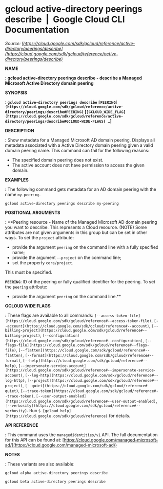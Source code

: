 # gcloud active-directory peerings describe  |  Google Cloud CLI Documentation

*Source: [https://cloud.google.com/sdk/gcloud/reference/active-directory/peerings/describe](https://cloud.google.com/sdk/gcloud/reference/active-directory/peerings/describe)*

**NAME**

: **gcloud active-directory peerings describe - describe a Managed Microsoft Active Directory domain peering**

**SYNOPSIS**

: **`gcloud active-directory peerings describe` `[PEERING](https://cloud.google.com/sdk/gcloud/reference/active-directory/peerings/describe#PEERING)` [`[GCLOUD_WIDE_FLAG](https://cloud.google.com/sdk/gcloud/reference/active-directory/peerings/describe#GCLOUD-WIDE-FLAGS) …`]**

**DESCRIPTION**

: Show metadata for a Managed Microsoft AD domain peering.
Displays all metadata associated with a Active Directory domain peering given a
valid domain peering name.
This command can fail for the following reasons:

- The specified domain peering does not exist.
- The active account does not have permission to access the given domain.

**EXAMPLES**

: The following command gets metadata for an AD domain peering with the name
``my-peering``.

```
gcloud active-directory peerings describe my-peering
```

**POSITIONAL ARGUMENTS**

: **Peering resource - Name of the Managed Microsoft AD domain peering you want to
describe. This represents a Cloud resource. (NOTE) Some attributes are not given
arguments in this group but can be set in other ways.
To set the `project` attribute:

- provide the argument `peering` on the command line with a fully
specified name;
- provide the argument `--project` on the command line;
- set the property `core/project`.

This must be specified.

**`PEERING`**:
ID of the peering or fully qualified identifier for the peering.
To set the `peering` attribute:

- provide the argument `peering` on the command line.**

**GCLOUD WIDE FLAGS**

: These flags are available to all commands: `[--access-token-file](https://cloud.google.com/sdk/gcloud/reference#--access-token-file)`,
`[--account](https://cloud.google.com/sdk/gcloud/reference#--account)`, `[--billing-project](https://cloud.google.com/sdk/gcloud/reference#--billing-project)`,
`[--configuration](https://cloud.google.com/sdk/gcloud/reference#--configuration)`,
`[--flags-file](https://cloud.google.com/sdk/gcloud/reference#--flags-file)`,
`[--flatten](https://cloud.google.com/sdk/gcloud/reference#--flatten)`, `[--format](https://cloud.google.com/sdk/gcloud/reference#--format)`, `[--help](https://cloud.google.com/sdk/gcloud/reference#--help)`, `[--impersonate-service-account](https://cloud.google.com/sdk/gcloud/reference#--impersonate-service-account)`,
`[--log-http](https://cloud.google.com/sdk/gcloud/reference#--log-http)`,
`[--project](https://cloud.google.com/sdk/gcloud/reference#--project)`, `[--quiet](https://cloud.google.com/sdk/gcloud/reference#--quiet)`, `[--trace-token](https://cloud.google.com/sdk/gcloud/reference#--trace-token)`, `[--user-output-enabled](https://cloud.google.com/sdk/gcloud/reference#--user-output-enabled)`,
`[--verbosity](https://cloud.google.com/sdk/gcloud/reference#--verbosity)`.
Run `$ [gcloud help](https://cloud.google.com/sdk/gcloud/reference)` for details.

**API REFERENCE**

: This command uses the `managedidentities/v1` API. The full
documentation for this API can be found at: [https://cloud.google.com/managed-microsoft-ad/](https://cloud.google.com/managed-microsoft-ad/)

**NOTES**

: These variants are also available:

```
gcloud alpha active-directory peerings describe
```

```
gcloud beta active-directory peerings describe
```